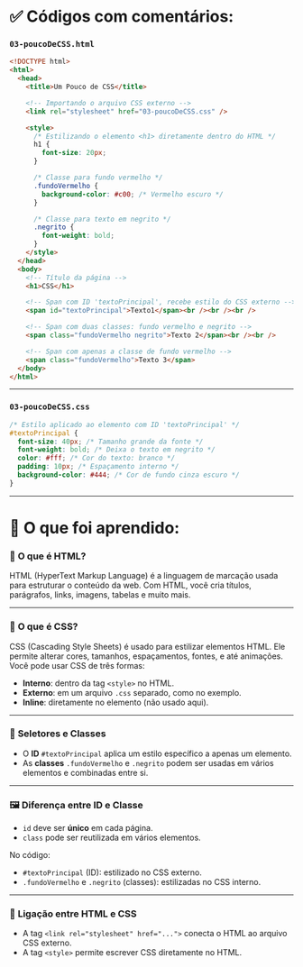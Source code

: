 # ✅ Códigos com comentários:

### `03-poucoDeCSS.html`

```html
<!DOCTYPE html>
<html>
  <head>
    <title>Um Pouco de CSS</title>

    <!-- Importando o arquivo CSS externo -->
    <link rel="stylesheet" href="03-poucoDeCSS.css" />

    <style>
      /* Estilizando o elemento <h1> diretamente dentro do HTML */
      h1 {
        font-size: 20px;
      }

      /* Classe para fundo vermelho */
      .fundoVermelho {
        background-color: #c00; /* Vermelho escuro */
      }

      /* Classe para texto em negrito */
      .negrito {
        font-weight: bold;
      }
    </style>
  </head>
  <body>
    <!-- Título da página -->
    <h1>CSS</h1>

    <!-- Span com ID 'textoPrincipal', recebe estilo do CSS externo -->
    <span id="textoPrincipal">Texto1</span><br /><br /><br />

    <!-- Span com duas classes: fundo vermelho e negrito -->
    <span class="fundoVermelho negrito">Texto 2</span><br /><br />

    <!-- Span com apenas a classe de fundo vermelho -->
    <span class="fundoVermelho">Texto 3</span>
  </body>
</html>
```

---

### `03-poucoDeCSS.css`

```css
/* Estilo aplicado ao elemento com ID 'textoPrincipal' */
#textoPrincipal {
  font-size: 40px; /* Tamanho grande da fonte */
  font-weight: bold; /* Deixa o texto em negrito */
  color: #fff; /* Cor do texto: branco */
  padding: 10px; /* Espaçamento interno */
  background-color: #444; /* Cor de fundo cinza escuro */
}
```

---

# 📘 O que foi aprendido:

### 🧠 **O que é HTML?**

HTML (HyperText Markup Language) é a linguagem de marcação usada para estruturar o conteúdo da web. Com HTML, você cria títulos, parágrafos, links, imagens, tabelas e muito mais.

---

### 🎨 **O que é CSS?**

CSS (Cascading Style Sheets) é usado para estilizar elementos HTML. Ele permite alterar cores, tamanhos, espaçamentos, fontes, e até animações. Você pode usar CSS de três formas:

- **Interno**: dentro da tag `<style>` no HTML.
- **Externo**: em um arquivo `.css` separado, como no exemplo.
- **Inline**: diretamente no elemento (não usado aqui).

---

### 🧩 **Seletores e Classes**

- O **ID** `#textoPrincipal` aplica um estilo específico a apenas um elemento.
- As **classes** `.fundoVermelho` e `.negrito` podem ser usadas em vários elementos e combinadas entre si.

---

### 🖼️ **Diferença entre ID e Classe**

- `id` deve ser **único** em cada página.
- `class` pode ser reutilizada em vários elementos.

No código:

- `#textoPrincipal` (ID): estilizado no CSS externo.
- `.fundoVermelho` e `.negrito` (classes): estilizadas no CSS interno.

---

### 🔗 **Ligação entre HTML e CSS**

- A tag `<link rel="stylesheet" href="...">` conecta o HTML ao arquivo CSS externo.
- A tag `<style>` permite escrever CSS diretamente no HTML.
